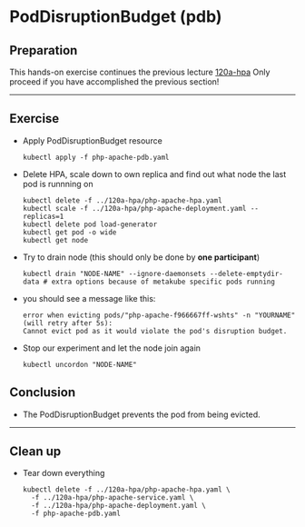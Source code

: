 # PodDisruptionBudget (pdb)

## Preparation

This hands-on exercise continues the previous lecture [120a-hpa](../120a-hpa/README.md)
Only proceed if you have accomplished the previous section!

---

## Exercise

* Apply PodDisruptionBudget resource

  ```shell
  kubectl apply -f php-apache-pdb.yaml
  ```

* Delete HPA, scale down to own replica and find out what node the last pod is runnning on
  
  ```shell
  kubectl delete -f ../120a-hpa/php-apache-hpa.yaml
  kubectl scale -f ../120a-hpa/php-apache-deployment.yaml --replicas=1
  kubectl delete pod load-generator
  kubectl get pod -o wide
  kubectl get node
  ```

* Try to drain node (this should only be done by **one participant**)
  
  ```shell
  kubectl drain "NODE-NAME" --ignore-daemonsets --delete-emptydir-data # extra options because of metakube specific pods running
  ```

* you should see a message like this:

  ```shell
  error when evicting pods/"php-apache-f966667ff-wshts" -n "YOURNAME" (will retry after 5s): 
  Cannot evict pod as it would violate the pod's disruption budget.
  ```

* Stop our experiment and let the node join again

  ```shell
  kubectl uncordon "NODE-NAME"
  ```

## Conclusion

* The PodDisruptionBudget prevents the pod from being evicted.

---

## Clean up

* Tear down everything

  ```shell
  kubectl delete -f ../120a-hpa/php-apache-hpa.yaml \
    -f ../120a-hpa/php-apache-service.yaml \
    -f ../120a-hpa/php-apache-deployment.yaml \
    -f php-apache-pdb.yaml
  ```
